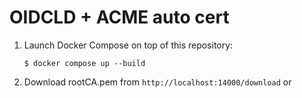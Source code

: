 # OIDCLD + ACME auto cert 

1. Launch Docker Compose on top of this repository:

    `$ docker compose up --build`

2. Download rootCA.pem from `http://localhost:14000/download` or 